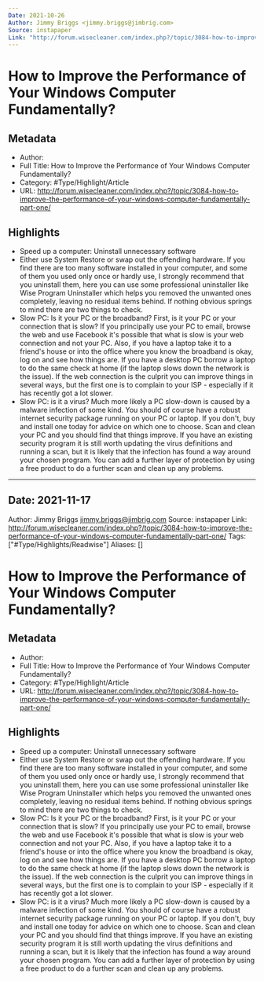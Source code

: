 ```yaml
---
Date: 2021-10-26
Author: Jimmy Briggs <jimmy.briggs@jimbrig.com>
Source: instapaper
Link: "http://forum.wisecleaner.com/index.php?/topic/3084-how-to-improve-the-performance-of-your-windows-computer-fundamentally-part-one/"
---
```


# How to Improve the Performance of Your Windows Computer Fundamentally?

## Metadata

* Author: 
* Full Title: How to Improve the Performance of Your Windows Computer Fundamentally?
* Category: #Type/Highlight/Article
* URL: http://forum.wisecleaner.com/index.php?/topic/3084-how-to-improve-the-performance-of-your-windows-computer-fundamentally-part-one/

## Highlights

* Speed up a computer: Uninstall unnecessary software
* Either use System Restore or swap out the offending hardware. If you find there are too many software installed in your computer, and some of them you used only once or hardly use, I strongly recommend that you uninstall them, here you can use some professional uninstaller like Wise Program Uninstaller which helps you removed the unwanted ones completely, leaving no residual items behind. If nothing obvious springs to mind there are two things to check.
* Slow PC: Is it your PC or the broadband?
  First, is it your PC or your connection that is slow? If you principally use your PC to email, browse the web and use Facebook it's possible that what is slow is your web connection and not your PC. Also, if you have a laptop take it to a friend's house or into the office where you know the broadband is okay, log on and see how things are. If you have a desktop PC borrow a laptop to do the same check at home (if the laptop slows down the network is the issue). If the web connection is the culprit you can improve things in several ways, but the first one is to complain to your ISP - especially if it has recently got a lot slower.
* Slow PC: is it a virus?
  Much more likely a PC slow-down is caused by a malware infection of some kind. You should of course have a robust internet security package running on your PC or laptop. If you don't, buy and install one today for advice on which one to choose.
  Scan and clean your PC and you should find that things improve. If you have an existing security program it is still worth updating the virus definitions and running a scan, but it is likely that the infection has found a way around your chosen program. You can add a further layer of protection by using a free product to do a further scan and clean up any problems.

---

## Date: 2021-11-17
Author: Jimmy Briggs [jimmy.briggs@jimbrig.com](jimmy.briggs@jimbrig.com)
Source: instapaper
Link: http://forum.wisecleaner.com/index.php?/topic/3084-how-to-improve-the-performance-of-your-windows-computer-fundamentally-part-one/
Tags: \["#Type/Highlights/Readwise"\]
Aliases: \[\]

# How to Improve the Performance of Your Windows Computer Fundamentally?

## Metadata

* Author: 
* Full Title: How to Improve the Performance of Your Windows Computer Fundamentally?
* Category: #Type/Highlight/Article
* URL: http://forum.wisecleaner.com/index.php?/topic/3084-how-to-improve-the-performance-of-your-windows-computer-fundamentally-part-one/

## Highlights

* Speed up a computer: Uninstall unnecessary software
* Either use System Restore or swap out the offending hardware. If you find there are too many software installed in your computer, and some of them you used only once or hardly use, I strongly recommend that you uninstall them, here you can use some professional uninstaller like Wise Program Uninstaller which helps you removed the unwanted ones completely, leaving no residual items behind. If nothing obvious springs to mind there are two things to check.
* Slow PC: Is it your PC or the broadband?
  First, is it your PC or your connection that is slow? If you principally use your PC to email, browse the web and use Facebook it's possible that what is slow is your web connection and not your PC. Also, if you have a laptop take it to a friend's house or into the office where you know the broadband is okay, log on and see how things are. If you have a desktop PC borrow a laptop to do the same check at home (if the laptop slows down the network is the issue). If the web connection is the culprit you can improve things in several ways, but the first one is to complain to your ISP - especially if it has recently got a lot slower.
* Slow PC: is it a virus?
  Much more likely a PC slow-down is caused by a malware infection of some kind. You should of course have a robust internet security package running on your PC or laptop. If you don't, buy and install one today for advice on which one to choose.
  Scan and clean your PC and you should find that things improve. If you have an existing security program it is still worth updating the virus definitions and running a scan, but it is likely that the infection has found a way around your chosen program. You can add a further layer of protection by using a free product to do a further scan and clean up any problems.
